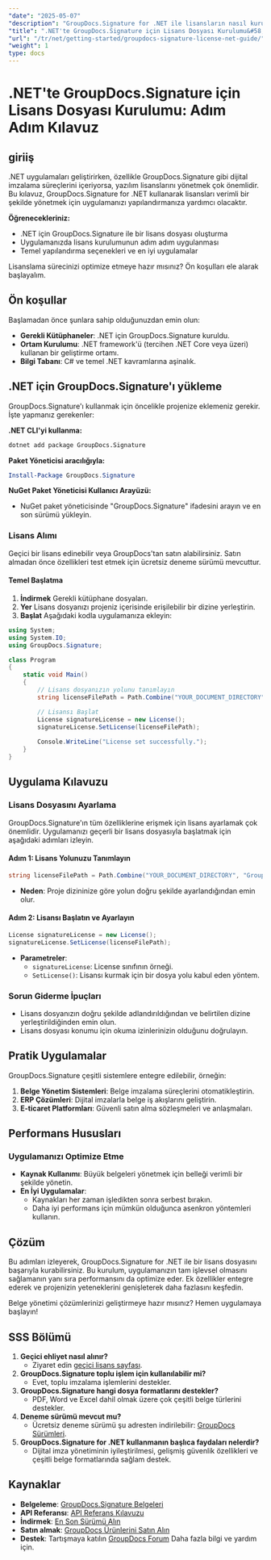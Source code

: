 ```yaml
---
"date": "2025-05-07"
"description": "GroupDocs.Signature for .NET ile lisansların nasıl kurulacağını ve yönetileceğini öğrenin. Bu kapsamlı kılavuz, kurulumdan lisans yapılandırmasına kadar her şeyi kapsar."
"title": ".NET'te GroupDocs.Signature için Lisans Dosyası Kurulumu&#58; Adım Adım Kılavuz"
"url": "/tr/net/getting-started/groupdocs-signature-license-net-guide/"
"weight": 1
type: docs
---
```

# .NET'te GroupDocs.Signature için Lisans Dosyası Kurulumu: Adım Adım Kılavuz

## giriiş
.NET uygulamaları geliştirirken, özellikle GroupDocs.Signature gibi dijital imzalama süreçlerini içeriyorsa, yazılım lisanslarını yönetmek çok önemlidir. Bu kılavuz, GroupDocs.Signature for .NET kullanarak lisansları verimli bir şekilde yönetmek için uygulamanızı yapılandırmanıza yardımcı olacaktır.

**Öğrenecekleriniz:**
- .NET için GroupDocs.Signature ile bir lisans dosyası oluşturma
- Uygulamanızda lisans kurulumunun adım adım uygulanması
- Temel yapılandırma seçenekleri ve en iyi uygulamalar

Lisanslama sürecinizi optimize etmeye hazır mısınız? Ön koşulları ele alarak başlayalım.

## Ön koşullar
Başlamadan önce şunlara sahip olduğunuzdan emin olun:
- **Gerekli Kütüphaneler**: .NET için GroupDocs.Signature kuruldu.
- **Ortam Kurulumu**: .NET framework'ü (tercihen .NET Core veya üzeri) kullanan bir geliştirme ortamı.
- **Bilgi Tabanı**: C# ve temel .NET kavramlarına aşinalık.

## .NET için GroupDocs.Signature'ı yükleme
GroupDocs.Signature'ı kullanmak için öncelikle projenize eklemeniz gerekir. İşte yapmanız gerekenler:

**.NET CLI'yi kullanma:**
```bash
dotnet add package GroupDocs.Signature
```

**Paket Yöneticisi aracılığıyla:**
```powershell
Install-Package GroupDocs.Signature
```

**NuGet Paket Yöneticisi Kullanıcı Arayüzü:**
- NuGet paket yöneticisinde "GroupDocs.Signature" ifadesini arayın ve en son sürümü yükleyin.

### Lisans Alımı
Geçici bir lisans edinebilir veya GroupDocs'tan satın alabilirsiniz. Satın almadan önce özellikleri test etmek için ücretsiz deneme sürümü mevcuttur.

#### Temel Başlatma
1. **İndirmek** Gerekli kütüphane dosyaları.
2. **Yer** Lisans dosyanızı projeniz içerisinde erişilebilir bir dizine yerleştirin.
3. **Başlat** Aşağıdaki kodla uygulamanıza ekleyin:

```csharp
using System;
using System.IO;
using GroupDocs.Signature;

class Program
{
    static void Main()
    {
        // Lisans dosyanızın yolunu tanımlayın
        string licenseFilePath = Path.Combine("YOUR_DOCUMENT_DIRECTORY", "GroupDocs.license");

        // Lisansı Başlat
        License signatureLicense = new License();
        signatureLicense.SetLicense(licenseFilePath);
        
        Console.WriteLine("License set successfully.");
    }
}
```

## Uygulama Kılavuzu
### Lisans Dosyasını Ayarlama
GroupDocs.Signature'ın tüm özelliklerine erişmek için lisans ayarlamak çok önemlidir. Uygulamanızı geçerli bir lisans dosyasıyla başlatmak için aşağıdaki adımları izleyin.

#### Adım 1: Lisans Yolunuzu Tanımlayın
```csharp
string licenseFilePath = Path.Combine("YOUR_DOCUMENT_DIRECTORY", "GroupDocs.license");
```
- **Neden**: Proje dizininize göre yolun doğru şekilde ayarlandığından emin olur.

#### Adım 2: Lisansı Başlatın ve Ayarlayın
```csharp
License signatureLicense = new License();
signatureLicense.SetLicense(licenseFilePath);
```
- **Parametreler**:
  - `signatureLicense`: License sınıfının örneği.
  - `SetLicense()`: Lisansı kurmak için bir dosya yolu kabul eden yöntem.

### Sorun Giderme İpuçları
- Lisans dosyanızın doğru şekilde adlandırıldığından ve belirtilen dizine yerleştirildiğinden emin olun.
- Lisans dosyası konumu için okuma izinlerinizin olduğunu doğrulayın.

## Pratik Uygulamalar
GroupDocs.Signature çeşitli sistemlere entegre edilebilir, örneğin:
1. **Belge Yönetim Sistemleri**: Belge imzalama süreçlerini otomatikleştirin.
2. **ERP Çözümleri**: Dijital imzalarla belge iş akışlarını geliştirin.
3. **E-ticaret Platformları**: Güvenli satın alma sözleşmeleri ve anlaşmaları.

## Performans Hususları
### Uygulamanızı Optimize Etme
- **Kaynak Kullanımı**: Büyük belgeleri yönetmek için belleği verimli bir şekilde yönetin.
- **En İyi Uygulamalar**:
  - Kaynakları her zaman işledikten sonra serbest bırakın.
  - Daha iyi performans için mümkün olduğunca asenkron yöntemleri kullanın.

## Çözüm
Bu adımları izleyerek, GroupDocs.Signature for .NET ile bir lisans dosyasını başarıyla kurabilirsiniz. Bu kurulum, uygulamanızın tam işlevsel olmasını sağlamanın yanı sıra performansını da optimize eder. Ek özellikler entegre ederek ve projenizin yeteneklerini genişleterek daha fazlasını keşfedin.

Belge yönetimi çözümlerinizi geliştirmeye hazır mısınız? Hemen uygulamaya başlayın!

## SSS Bölümü
1. **Geçici ehliyet nasıl alınır?**
   - Ziyaret edin [geçici lisans sayfası](https://purchase.groupdocs.com/temporary-license/).
2. **GroupDocs.Signature toplu işlem için kullanılabilir mi?**
   - Evet, toplu imzalama işlemlerini destekler.
3. **GroupDocs.Signature hangi dosya formatlarını destekler?**
   - PDF, Word ve Excel dahil olmak üzere çok çeşitli belge türlerini destekler.
4. **Deneme sürümü mevcut mu?**
   - Ücretsiz deneme sürümü şu adresten indirilebilir: [GroupDocs Sürümleri](https://releases.groupdocs.com/signature/net/).
5. **GroupDocs.Signature for .NET kullanmanın başlıca faydaları nelerdir?**
   - Dijital imza yönetiminin iyileştirilmesi, gelişmiş güvenlik özellikleri ve çeşitli belge formatlarında sağlam destek.

## Kaynaklar
- **Belgeleme**: [GroupDocs.Signature Belgeleri](https://docs.groupdocs.com/signature/net/)
- **API Referansı**: [API Referans Kılavuzu](https://reference.groupdocs.com/signature/net/)
- **İndirmek**: [En Son Sürümü Alın](https://releases.groupdocs.com/signature/net/)
- **Satın almak**: [GroupDocs Ürünlerini Satın Alın](https://purchase.groupdocs.com/buy)
- **Destek**: Tartışmaya katılın [GroupDocs Forum](https://forum.groupdocs.com/c/signature/) Daha fazla bilgi ve yardım için.